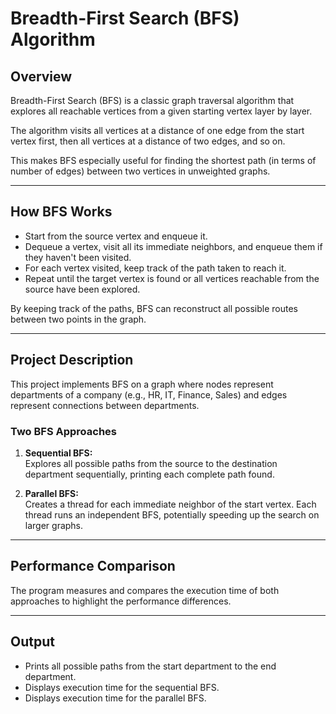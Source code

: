 # Breadth-First Search (BFS) Algorithm

## Overview

Breadth-First Search (BFS) is a classic graph traversal algorithm that explores all reachable vertices from a given starting vertex layer by layer.

The algorithm visits all vertices at a distance of one edge from the start vertex first, then all vertices at a distance of two edges, and so on.

This makes BFS especially useful for finding the shortest path (in terms of number of edges) between two vertices in unweighted graphs.

---

## How BFS Works

- Start from the source vertex and enqueue it.
- Dequeue a vertex, visit all its immediate neighbors, and enqueue them if they haven't been visited.
- For each vertex visited, keep track of the path taken to reach it.
- Repeat until the target vertex is found or all vertices reachable from the source have been explored.

By keeping track of the paths, BFS can reconstruct all possible routes between two points in the graph.

---

## Project Description

This project implements BFS on a graph where nodes represent departments of a company (e.g., HR, IT, Finance, Sales) and edges represent connections between departments.

### Two BFS Approaches

1. **Sequential BFS:**  
   Explores all possible paths from the source to the destination department sequentially, printing each complete path found.

2. **Parallel BFS:**  
   Creates a thread for each immediate neighbor of the start vertex. Each thread runs an independent BFS, potentially speeding up the search on larger graphs.

---

## Performance Comparison

The program measures and compares the execution time of both approaches to highlight the performance differences.

---

## Output

- Prints all possible paths from the start department to the end department.
- Displays execution time for the sequential BFS.
- Displays execution time for the parallel BFS.

